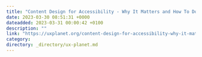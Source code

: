 ```yaml
---
title: "Content Design for Accessibility - Why It Matters and How To Do It"
date: 2023-03-30 08:51:31 +0000
dateadded: 2023-03-31 00:00:42 +0100
description: ""
link: "https://uxplanet.org/content-design-for-accessibility-why-it-matters-and-how-to-do-it-faf779300e8?source=rss----819cc2aaeee0---4"
category:
directory: _directory/ux-planet.md
---
```

